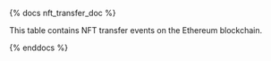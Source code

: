 {% docs nft_transfer_doc %}

This table contains NFT transfer events on the Ethereum blockchain.

{% enddocs %}